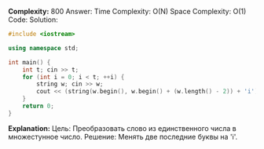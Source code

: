 **Complexity:** 800
Answer:
	Time Complexity: O(N)
	Space Complexity: O(1)
Code:
Solution:
```cpp
#include <iostream>

using namespace std;

int main() {
    int t; cin >> t;
    for (int i = 0; i < t; ++i) {
        string w; cin >> w;
        cout << (string(w.begin(), w.begin() + (w.length() - 2)) + 'i') << endl;
    }
    return 0;
}
```
**Explanation:**
	Цель: Преобразовать слово из единственного числа в множестунное число.
	Решение: Менять две последние буквы на 'i'.